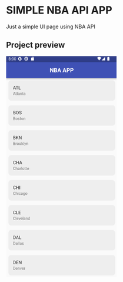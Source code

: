 # SIMPLE NBA API APP

Just a simple UI page using NBA API

## Project preview
<img src= "preview_image/preview_image.png" width=300>
